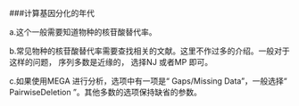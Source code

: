###计算基因分化的年代

a.这个一般需要知道物种的核苷酸替代率。

b.常见物种的核苷酸替代率需要查找相关的文献。这里不作过多的介绍。一般对于这样的问题， 序列多数是近缘的， 选择NJ 或者MP 即可。

c.如果使用MEGA 进行分析，选项中有一项是“ Gaps/Missing Data”，一般选择“ PairwiseDeletion ”。其他多数的选项保持缺省的参数。